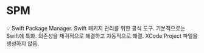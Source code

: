 # SPM

<aside>
💡 Swift Package Manager.
Swift 패키지 관리를 위한 공식 도구.
기본적으로는 Swift에 특화.
의존성을 재귀적으로 해결하고 자동적으로 해결.
XCode Project 파일을 생성하지 않음.

</aside>